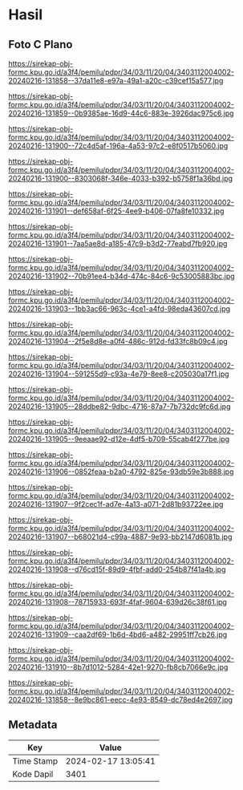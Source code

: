 # Hasil

## Foto C Plano

https://sirekap-obj-formc.kpu.go.id/a3f4/pemilu/pdpr/34/03/11/20/04/3403112004002-20240216-131858--37da11e8-e97a-49a1-a20c-c39cef15a577.jpg

https://sirekap-obj-formc.kpu.go.id/a3f4/pemilu/pdpr/34/03/11/20/04/3403112004002-20240216-131859--0b9385ae-16d9-44c6-883e-3926dac975c6.jpg

https://sirekap-obj-formc.kpu.go.id/a3f4/pemilu/pdpr/34/03/11/20/04/3403112004002-20240216-131900--72c4d5af-196a-4a53-97c2-e8f0517b5060.jpg

https://sirekap-obj-formc.kpu.go.id/a3f4/pemilu/pdpr/34/03/11/20/04/3403112004002-20240216-131900--8303068f-346e-4033-b392-b5758f1a36bd.jpg

https://sirekap-obj-formc.kpu.go.id/a3f4/pemilu/pdpr/34/03/11/20/04/3403112004002-20240216-131901--def658af-6f25-4ee9-b406-07fa8fe10332.jpg

https://sirekap-obj-formc.kpu.go.id/a3f4/pemilu/pdpr/34/03/11/20/04/3403112004002-20240216-131901--7aa5ae8d-a185-47c9-b3d2-77eabd7fb920.jpg

https://sirekap-obj-formc.kpu.go.id/a3f4/pemilu/pdpr/34/03/11/20/04/3403112004002-20240216-131902--70b91ee4-b34d-474c-84c6-9c53005883bc.jpg

https://sirekap-obj-formc.kpu.go.id/a3f4/pemilu/pdpr/34/03/11/20/04/3403112004002-20240216-131903--1bb3ac66-963c-4ce1-a4fd-98eda43607cd.jpg

https://sirekap-obj-formc.kpu.go.id/a3f4/pemilu/pdpr/34/03/11/20/04/3403112004002-20240216-131904--2f5e8d8e-a0f4-486c-912d-fd33fc8b09c4.jpg

https://sirekap-obj-formc.kpu.go.id/a3f4/pemilu/pdpr/34/03/11/20/04/3403112004002-20240216-131904--591255d9-c93a-4e79-8ee8-c205030a17f1.jpg

https://sirekap-obj-formc.kpu.go.id/a3f4/pemilu/pdpr/34/03/11/20/04/3403112004002-20240216-131905--28ddbe82-9dbc-4716-87a7-7b732dc9fc6d.jpg

https://sirekap-obj-formc.kpu.go.id/a3f4/pemilu/pdpr/34/03/11/20/04/3403112004002-20240216-131905--9eeaae92-d12e-4df5-b709-55cab4f277be.jpg

https://sirekap-obj-formc.kpu.go.id/a3f4/pemilu/pdpr/34/03/11/20/04/3403112004002-20240216-131906--0852feaa-b2a0-4792-825e-93db59e3b888.jpg

https://sirekap-obj-formc.kpu.go.id/a3f4/pemilu/pdpr/34/03/11/20/04/3403112004002-20240216-131907--9f2cec1f-ad7e-4a13-a071-2d81b93722ee.jpg

https://sirekap-obj-formc.kpu.go.id/a3f4/pemilu/pdpr/34/03/11/20/04/3403112004002-20240216-131907--b68021d4-c99a-4887-9e93-bb2147d6081b.jpg

https://sirekap-obj-formc.kpu.go.id/a3f4/pemilu/pdpr/34/03/11/20/04/3403112004002-20240216-131908--d76cd15f-89d9-4fbf-add0-254b87f41a4b.jpg

https://sirekap-obj-formc.kpu.go.id/a3f4/pemilu/pdpr/34/03/11/20/04/3403112004002-20240216-131908--78715933-693f-4faf-9604-639d26c38f61.jpg

https://sirekap-obj-formc.kpu.go.id/a3f4/pemilu/pdpr/34/03/11/20/04/3403112004002-20240216-131909--caa2df69-1b6d-4bd6-a482-29951ff7cb26.jpg

https://sirekap-obj-formc.kpu.go.id/a3f4/pemilu/pdpr/34/03/11/20/04/3403112004002-20240216-131910--8b7d1012-5284-42e1-9270-fb8cb7066e9c.jpg

https://sirekap-obj-formc.kpu.go.id/a3f4/pemilu/pdpr/34/03/11/20/04/3403112004002-20240216-131858--8e9bc861-eecc-4e93-8549-dc78ed4e2697.jpg


## Metadata

| Key        | Value               |
| ---------- | ------------------- |
| Time Stamp | 2024-02-17 13:05:41 |
| Kode Dapil | 3401                |




